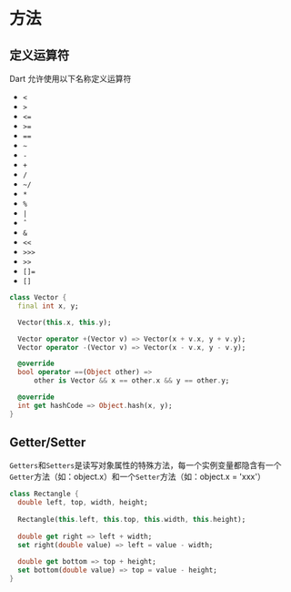 # 方法



## 定义运算符

Dart 允许使用以下名称定义运算符

- `<`
- `>`
- `<=`
- `>=`
- `==`
- `~`
- `-`
- `+`
- `/`
- `~/`
- `*`
- `%`
- `|`
- `ˆ`
- `&`
- `<<`
- `>>>`
- `>>`
- `[]=`
- `[]`

```dart
class Vector {
  final int x, y;

  Vector(this.x, this.y);

  Vector operator +(Vector v) => Vector(x + v.x, y + v.y);
  Vector operator -(Vector v) => Vector(x - v.x, y - v.y);

  @override
  bool operator ==(Object other) =>
      other is Vector && x == other.x && y == other.y;

  @override
  int get hashCode => Object.hash(x, y);
}
```



## Getter/Setter

`Getters`和`Setters`是读写对象属性的特殊方法，每一个实例变量都隐含有一个`Getter`方法（如：object.x）和一个`Setter`方法（如：object.x = 'xxx'）

```dart
class Rectangle {
  double left, top, width, height;
 
  Rectangle(this.left, this.top, this.width, this.height);
 
  double get right => left + width;
  set right(double value) => left = value - width;
 
  double get bottom => top + height;
  set bottom(double value) => top = value - height;
}
```

